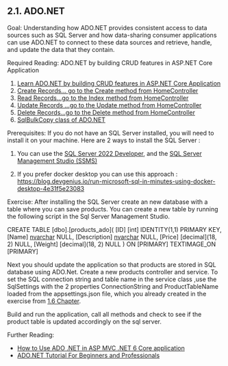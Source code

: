 ## 2.1. ADO.NET
Goal: Understanding how ADO.NET provides consistent access to data sources such as SQL Server and how data-sharing consumer applications can use ADO.NET to connect to these data sources and retrieve, handle, and update the data that they contain.

Required Reading: ADO.NET by building CRUD features in ASP.NET Core Application
1. [Learn ADO.NET by building CRUD features in ASP.NET Core Application](https://www.yogihosting.com/ado-net-aspnet-core/)
2. [Create Records... go to the Create method from HomeController](https://www.yogihosting.com/create-records-ado-net-aspnet-core/)
3. [Read Records...go to the Index method from HomeController](https://www.yogihosting.com/read-records-ado-net-aspnet-core/)
4. [Update Records ...go to the Update method from HomeController](https://www.yogihosting.com/update-records-ado-net-aspnet-core/)
5. [Delete Records...go to the Delete method from HomeController](https://www.yogihosting.com/delete-records-ado-net-aspnet-core/)
6. [SqlBulkCopy class of ADO.NET](https://www.yogihosting.com/sqlbulkcopy-class-of-ado-net/)

Prerequisites:
If you do not have an SQL Server installed, you will need to install it on your machine.
Here are 2 ways to install the SQL Server :
1. You can use the [SQL Server 2022 Developer](https://www.microsoft.com/en-us/sql-server/sql-server-downloads),
and the [SQL Server Management Studio (SSMS)](https://learn.microsoft.com/en-us/sql/ssms/download-sql-server-management-studio-ssms?view=sql-server-ver16)

2. If you prefer docker desktop you can use this approach : https://blog.devgenius.io/run-microsoft-sql-in-minutes-using-docker-desktop-4e31f5e23083

Exercise:
After installing the SQL Server create an new database with a table where you can save products.
You can create a new table by running the following script in the Sql Server Management Studio.

CREATE TABLE [dbo].[products_ado](
	[ID] [int] IDENTITY(1,1) PRIMARY KEY,
	[Name] [nvarchar](50) NULL,
	[Description] [nvarchar](max) NULL,
	[Price] [decimal](18, 2) NULL,
	[Weight] [decimal](18, 2) NULL
) ON [PRIMARY] TEXTIMAGE_ON [PRIMARY]

Next you should update the application so that products are stored in SQL database using ADO.Net.
Create a new products controller and service.
To set the SQL connection string and table name in the service class ,use the SqlSettings with the 2 properties ConnectionString and ProductTableName loaded from the appsettings.json file, which you already created in the exercise from [1.6 Chapter](https://github.com/msg-CareerPaths/csharp-training/blob/main/chapters/103-configurations.md).

Build and run the application, call all methods and check to see if the product table is updated accordingly on the sql server.

Further Reading:
* [How to Use ADO .NET in ASP MVC .NET 6 Core application](https://www.youtube.com/watch?v=QN4gKyCEzHA)
* [ADO.NET Tutorial For Beginners and Professionals](https://dotnettutorials.net/lesson/what-is-ado-net/)
